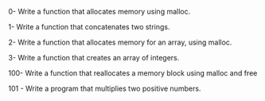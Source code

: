 0- Write a function that allocates memory using malloc.


1- Write a function that concatenates two strings.

2- Write a function that allocates memory for an array, using malloc.

3- Write a function that creates an array of integers.

100- Write a function that reallocates a memory block using malloc and free

101 - Write a program that multiplies two positive numbers.
